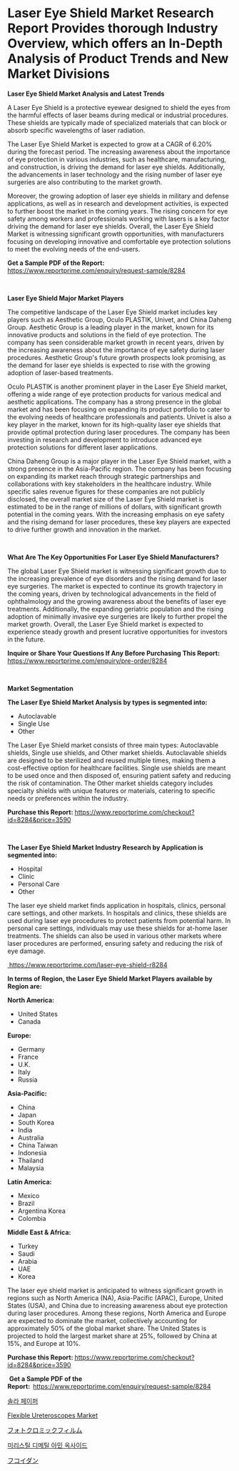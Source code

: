 <p><h1>Laser Eye Shield Market Research Report Provides thorough Industry Overview, which offers an In-Depth Analysis of Product Trends and New Market Divisions</h1></p><p><strong>Laser Eye Shield Market Analysis and Latest Trends</strong></p>
<p><p>A Laser Eye Shield is a protective eyewear designed to shield the eyes from the harmful effects of laser beams during medical or industrial procedures. These shields are typically made of specialized materials that can block or absorb specific wavelengths of laser radiation.</p><p>The Laser Eye Shield Market is expected to grow at a CAGR of 6.20% during the forecast period. The increasing awareness about the importance of eye protection in various industries, such as healthcare, manufacturing, and construction, is driving the demand for laser eye shields. Additionally, the advancements in laser technology and the rising number of laser eye surgeries are also contributing to the market growth.</p><p>Moreover, the growing adoption of laser eye shields in military and defense applications, as well as in research and development activities, is expected to further boost the market in the coming years. The rising concern for eye safety among workers and professionals working with lasers is a key factor driving the demand for laser eye shields. Overall, the Laser Eye Shield Market is witnessing significant growth opportunities, with manufacturers focusing on developing innovative and comfortable eye protection solutions to meet the evolving needs of the end-users.</p></p>
<p><strong>Get a Sample PDF of the Report:&nbsp;</strong> <a href="https://www.reportprime.com/enquiry/request-sample/8284">https://www.reportprime.com/enquiry/request-sample/8284</a></p>
<p>&nbsp;</p>
<p><strong>Laser Eye Shield Major Market Players</strong></p>
<p><p>The competitive landscape of the Laser Eye Shield market includes key players such as Aesthetic Group, Oculo PLASTIK, Univet, and China Daheng Group. Aesthetic Group is a leading player in the market, known for its innovative products and solutions in the field of eye protection. The company has seen considerable market growth in recent years, driven by the increasing awareness about the importance of eye safety during laser procedures. Aesthetic Group's future growth prospects look promising, as the demand for laser eye shields is expected to rise with the growing adoption of laser-based treatments.</p><p>Oculo PLASTIK is another prominent player in the Laser Eye Shield market, offering a wide range of eye protection products for various medical and aesthetic applications. The company has a strong presence in the global market and has been focusing on expanding its product portfolio to cater to the evolving needs of healthcare professionals and patients. Univet is also a key player in the market, known for its high-quality laser eye shields that provide optimal protection during laser procedures. The company has been investing in research and development to introduce advanced eye protection solutions for different laser applications.</p><p>China Daheng Group is a major player in the Laser Eye Shield market, with a strong presence in the Asia-Pacific region. The company has been focusing on expanding its market reach through strategic partnerships and collaborations with key stakeholders in the healthcare industry. While specific sales revenue figures for these companies are not publicly disclosed, the overall market size of the Laser Eye Shield market is estimated to be in the range of millions of dollars, with significant growth potential in the coming years. With the increasing emphasis on eye safety and the rising demand for laser procedures, these key players are expected to drive further growth and innovation in the market.</p></p>
<p>&nbsp;</p>
<p><strong>What Are The Key Opportunities For Laser Eye Shield Manufacturers?</strong></p>
<p><p>The global Laser Eye Shield market is witnessing significant growth due to the increasing prevalence of eye disorders and the rising demand for laser eye surgeries. The market is expected to continue its growth trajectory in the coming years, driven by technological advancements in the field of ophthalmology and the growing awareness about the benefits of laser eye treatments. Additionally, the expanding geriatric population and the rising adoption of minimally invasive eye surgeries are likely to further propel the market growth. Overall, the Laser Eye Shield market is expected to experience steady growth and present lucrative opportunities for investors in the future.</p></p>
<p><strong>Inquire or Share Your Questions If Any Before Purchasing This Report:</strong> <a href="https://www.reportprime.com/enquiry/pre-order/8284">https://www.reportprime.com/enquiry/pre-order/8284</a></p>
<p>&nbsp;</p>
<p><strong>Market Segmentation</strong></p>
<p><strong>The Laser Eye Shield Market Analysis by types is segmented into:</strong></p>
<p><ul><li>Autoclavable</li><li>Single Use</li><li>Other</li></ul></p>
<p><p>The Laser Eye Shield market consists of three main types: Autoclavable shields, Single use shields, and Other market shields. Autoclavable shields are designed to be sterilized and reused multiple times, making them a cost-effective option for healthcare facilities. Single use shields are meant to be used once and then disposed of, ensuring patient safety and reducing the risk of contamination. The Other market shields category includes specialty shields with unique features or materials, catering to specific needs or preferences within the industry.</p></p>
<p><strong>Purchase this Report:&nbsp;</strong><a href="https://www.reportprime.com/checkout?id=8284&price=3590">https://www.reportprime.com/checkout?id=8284&price=3590</a></p>
<p>&nbsp;</p>
<p><strong>The Laser Eye Shield Market Industry Research by Application is segmented into:</strong></p>
<p><ul><li>Hospital</li><li>Clinic</li><li>Personal Care</li><li>Other</li></ul></p>
<p><p>The laser eye shield market finds application in hospitals, clinics, personal care settings, and other markets. In hospitals and clinics, these shields are used during laser eye procedures to protect patients from potential harm. In personal care settings, individuals may use these shields for at-home laser treatments. The shields can also be used in various other markets where laser procedures are performed, ensuring safety and reducing the risk of eye damage.</p></p>
<p><a href="https://www.reportprime.com/laser-eye-shield-r8284">&nbsp;https://www.reportprime.com/laser-eye-shield-r8284</a></p>
<p><strong>In terms of Region, the Laser Eye Shield Market Players available by Region are:</strong></p>
<p>
    <p> <strong> North America: </strong>
        <ul>
            <li>United States</li>
            <li>Canada</li>
        </ul>
        </p> 
    <p> <strong> Europe: </strong>
        <ul>
            <li>Germany</li>
            <li>France</li>
            <li>U.K.</li>
            <li>Italy</li>
            <li>Russia</li>
        </ul>
        </p> 
    <p> <strong> Asia-Pacific: </strong>
        <ul>
            <li>China</li>
            <li>Japan</li>
            <li>South Korea</li>
            <li>India</li>
            <li>Australia</li>
            <li>China Taiwan</li>
            <li>Indonesia</li>
            <li>Thailand</li>
            <li>Malaysia</li>
        </ul>
        </p> 
    <p> <strong> Latin America: </strong>
        <ul>
            <li>Mexico</li>
            <li>Brazil</li>
            <li>Argentina Korea</li>
            <li>Colombia</li>
        </ul>
        </p> 
    <p> <strong> Middle East & Africa: </strong>
        <ul>
            <li>Turkey</li>
            <li>Saudi</li>
            <li>Arabia</li>
            <li>UAE</li>
            <li>Korea</li>
        </ul>
    </p>
    </p>
<p><p>The laser eye shield market is anticipated to witness significant growth in regions such as North America (NA), Asia-Pacific (APAC), Europe, United States (USA), and China due to increasing awareness about eye protection during laser procedures. Among these regions, North America and Europe are expected to dominate the market, collectively accounting for approximately 50% of the global market share. The United States is projected to hold the largest market share at 25%, followed by China at 15%, and Europe at 10%.</p></p>
<p><strong>Purchase this Report: </strong><a href="https://www.reportprime.com/checkout?id=8284&price=3590">https://www.reportprime.com/checkout?id=8284&price=3590</a></p>
<p>&nbsp;<strong>Get a Sample PDF of the Report:&nbsp;&nbsp;</strong><a href="https://www.reportprime.com/enquiry/request-sample/8284">https://www.reportprime.com/enquiry/request-sample/8284</a></p>
<p><strong></strong></p>
<p><p><a href="https://medium.com/@llanajer/%ED%83%9C%EC%96%91%EA%B4%91-%EC%A2%85%EC%9D%B4-%EC%8B%9C%EC%9E%A5-%EC%A0%90%EC%9C%A0%EC%9C%A8-%EB%B3%80%ED%99%94-%EB%B0%8F-%EC%8B%9C%EC%9E%A5-%EC%84%B1%EC%9E%A5-%EC%B6%94%EC%9D%B4-2024-2031-7cc3f29277ad">솔라 페이퍼</a></p><p><a href="https://github.com/Angelnienowdseej3e45z3p8c/Market-Research-Report-List-2/blob/main/flexible-ureteroscopes-market.md">Flexible Ureteroscopes Market</a></p><p><a href="https://medium.com/@julian6skinner/%E5%86%99%E7%9C%9F%E3%82%AF%E3%83%AD%E3%83%9F%E3%83%83%E3%82%AF%E3%83%95%E3%82%A3%E3%83%AB%E3%83%A0%E5%B8%82%E5%A0%B4%E8%A6%8F%E6%A8%A1-%E5%B8%82%E5%A0%B4%E8%A6%8B%E9%80%9A%E3%81%97%E3%81%A8%E5%B8%82%E5%A0%B4%E4%BA%88%E6%B8%AC-2024%E5%B9%B4%E3%81%8B%E3%82%892031%E5%B9%B4%E3%81%BE%E3%81%A7-daf158c94496">フォトクロミックフィルム</a></p><p><a href="https://medium.com/@prestoniegand56562023/%EB%AF%B8%EB%A6%AC%EC%8A%A4%ED%8B%B8-%EB%94%94%EB%A9%94%ED%8B%B8-%EC%95%84%EB%AF%BC-%EC%98%A5%EC%82%AC%EC%9D%B4%EB%93%9C-%EC%8B%9C%EC%9E%A5-%EC%9C%A0%ED%98%95-%EC%9D%91%EC%9A%A9-%EB%B0%8F-%EC%A7%80%EB%A6%AC%EC%97%90-%EB%8C%80%ED%95%9C-%ED%8F%AC%EA%B4%84%EC%A0%81-%ED%8F%89%EA%B0%80-dd942d963912">미리스틸 디메틸 아민 옥사이드</a></p><p><a href="https://medium.com/@leonardgreene1/%E3%83%95%E3%82%B3%E3%82%A4%E3%83%80%E3%83%B3%E5%B8%82%E5%A0%B4%E3%83%AC%E3%83%9D%E3%83%BC%E3%83%88%E3%81%AF-%E3%81%93%E3%81%AE%E5%B8%82%E5%A0%B4%E3%81%AE%E6%9C%80%E6%96%B0%E3%83%88%E3%83%AC%E3%83%B3%E3%83%89%E3%81%A8%E6%88%90%E9%95%B7%E6%A9%9F%E4%BC%9A%E3%82%92%E6%98%8E%E3%82%89%E3%81%8B%E3%81%AB%E3%81%97%E3%81%A6%E3%81%84%E3%81%BE%E3%81%99-bbf076999592">フコイダン</a></p></p>